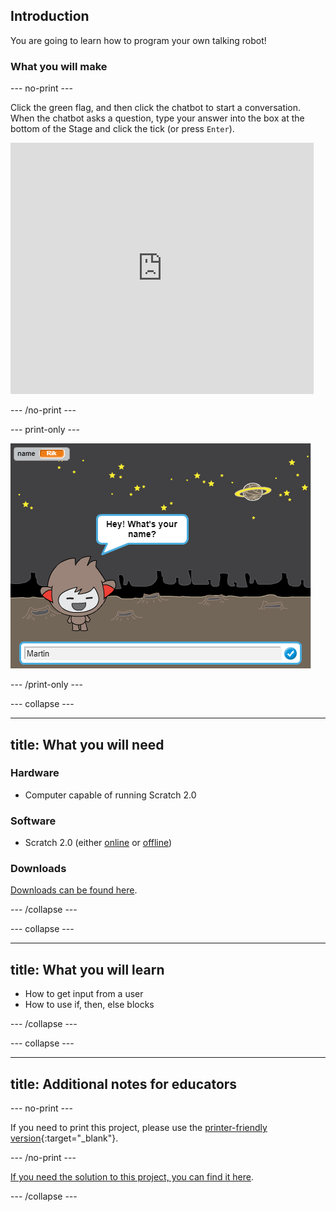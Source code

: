## Introduction

You are going to learn how to program your own talking robot!

### What you will make

--- no-print ---

Click the green flag, and then click the chatbot to start a conversation. When the chatbot asks a question, type your answer into the box at the bottom of the Stage and click the tick (or press `Enter`).

<div class="scratch-preview">
  <iframe allowtransparency="true" width="485" height="402" src="https://scratch.mit.edu/projects/embed/248864190/?autostart=false" 
  frameborder="0"></iframe>
</div>

--- /no-print ---

--- print-only ---

![complete project](images/chatbot-preview.png)

--- /print-only ---

--- collapse ---

---
title: What you will need
---

### Hardware

+ Computer capable of running Scratch 2.0

### Software

+ Scratch 2.0 (either [online](https://scratch.mit.edu/projects/editor/) or [offline](https://scratch.mit.edu/scratch2download/))

### Downloads

[Downloads can be found here](http://rpf.io/p/en/chatbot-go).

--- /collapse ---

--- collapse ---

---
title: What you will learn
---

+ How to get input from a user
+ How to use if, then, else blocks

--- /collapse ---

--- collapse ---

---
title: Additional notes for educators
---

--- no-print ---

If you need to print this project, please use the [printer-friendly version](https://projects.raspberrypi.org/en/projects/chatbot/print){:target="_blank"}.

--- /no-print ---

[If you need the solution to this project, you can find it here](http://rpf.io/chatbot-get).

--- /collapse ---


